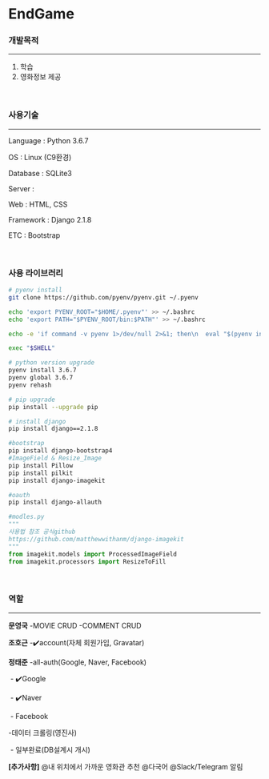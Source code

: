 # EndGame

### 개발목적

<hr>

1. 학습
2. 영화정보 제공

<br> 

### 사용기술

<hr>

Language : Python 3.6.7

OS : Linux (C9환경)

Database : SQLite3

Server :

Web : HTML, CSS

Framework : Django 2.1.8

ETC : Bootstrap

<br>

### 사용 라이브러리

```bash
# pyenv install
git clone https://github.com/pyenv/pyenv.git ~/.pyenv

echo 'export PYENV_ROOT="$HOME/.pyenv"' >> ~/.bashrc
echo 'export PATH="$PYENV_ROOT/bin:$PATH"' >> ~/.bashrc

echo -e 'if command -v pyenv 1>/dev/null 2>&1; then\n  eval "$(pyenv init -)"\nfi' >> ~/.bashrc

exec "$SHELL"

# python version upgrade
pyenv install 3.6.7
pyenv global 3.6.7
pyenv rehash

# pip upgrade
pip install --upgrade pip

# install django
pip install django==2.1.8

#bootstrap
pip install django-bootstrap4
#ImageField & Resize_Image
pip install Pillow
pip install pilkit
pip install django-imagekit

#oauth
pip install django-allauth
```

```python
#modles.py
"""
사용법 참조 공식github
https://github.com/matthewwithanm/django-imagekit
"""
from imagekit.models import ProcessedImageField
from imagekit.processors import ResizeToFill
```

<br>

### 역할

<hr>

**문영국**
-MOVIE CRUD
-COMMENT CRUD

**조호근**
-:heavy_check_mark:account(자체 회원가입, Gravatar)

**정태준**
-all-auth(Google, Naver, Facebook)

​	- :heavy_check_mark:Google

​	- :heavy_check_mark:Naver

​	- Facebook

-데이터 크롤링(영진사)

​	- 일부완료(DB설계시 개시)

**[추가사항]**
@내 위치에서 가까운 영화관 추천
@다국어
@Slack/Telegram 알림